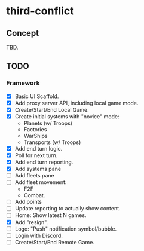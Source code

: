 # third-conflict

## Concept

TBD.

## TODO

### Framework

- [x] Basic UI Scaffold.
- [x] Add proxy server API, including local game mode.
- [x] Create/Start/End Local Game.
- [x] Create initial systems with "novice" mode:
  - Planets (w/ Troops)
  - Factories
  - WarShips
  - Transports (w/ Troops)
- [x] Add end turn logic.
- [x] Poll for next turn.
- [x] Add end turn reporting.
- [x] Add systems pane
- [ ] Add fleets pane
- [ ] Add fleet movement:
  - F2F
  - Combat.
- [ ] Add points
- [ ] Update reporting to actually show content.
- [ ] Home: Show latest N games.
- [x] Add "resign".
- [ ] Logo: "Push" notification symbol/bubble.
- [ ] Login with Discord.
- [ ] Create/Start/End Remote Game.
